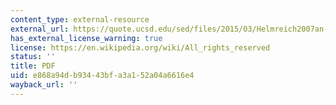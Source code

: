 ```yaml
---
content_type: external-resource
external_url: https://quote.ucsd.edu/sed/files/2015/03/Helmreich2007an-anthropologist-underwater.pdf
has_external_license_warning: true
license: https://en.wikipedia.org/wiki/All_rights_reserved
status: ''
title: PDF
uid: e868a94d-b934-43bf-a3a1-52a04a6616e4
wayback_url: ''
---
```

